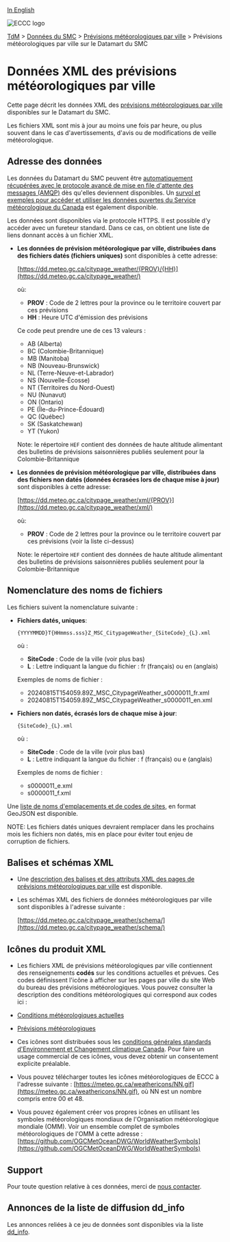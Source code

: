 [In English](readme_citypageweather-datamart_en.md)

![ECCC logo](../../img_eccc-logo.png)

[TdM](../../readme_fr.md) > [Données du SMC](../readme_fr.md) > [Prévisions météorologiques par ville](readme_citypageweather_fr.md) > Prévisions météorologiques par ville sur le Datamart du SMC

# Données XML des prévisions météorologiques par ville

Cette page décrit les données XML des [prévisions météorologiques par ville](readme_citypageweather_fr.md) disponibles sur le Datamart du SMC.

Les fichiers XML sont mis à jour au moins une fois par heure, ou plus souvent dans le cas d'avertissements, d'avis ou de modifications de veille météorologique.

## Adresse des données 

Les données du Datamart du SMC peuvent être [automatiquement récupérées avec le protocole avancé de mise en file d'attente des messages (AMQP)](../../msc-datamart/amqp_fr.md) dès qu'elles deviennent disponibles. Un [survol et exemples pour accéder et utiliser les données ouvertes du Service météorologique du Canada](../../usage/readme_fr.md) est également disponible.

Les données sont disponibles via le protocole HTTPS. Il est possible d’y accéder avec un fureteur standard. Dans ce cas, on obtient une liste de liens donnant accès à un fichier XML.

* **Les données de prévision météorologique par ville, distribuées dans des fichiers datés (fichiers uniques)** sont disponibles à cette adresse:

  [https://dd.meteo.gc.ca/citypage_weather/{PROV}/{HH}](https://dd.meteo.gc.ca/citypage_weather/)

  où:
  
    * __PROV__ : Code de 2 lettres pour la province ou le territoire couvert par ces prévisions
    * __HH__ : Heure UTC d'émission des prévisions  

  Ce code peut prendre une de ces 13 valeurs :

    * AB (Alberta)
    * BC (Colombie-Britannique)
    * MB (Manitoba)
    * NB (Nouveau-Brunswick)
    * NL (Terre-Neuve-et-Labrador)
    * NS (Nouvelle-Écosse)
    * NT (Territoires du Nord-Ouest)
    * NU (Nunavut)
    * ON (Ontario)
    * PE (Île-du-Prince-Édouard)
    * QC (Québec)
    * SK (Saskatchewan)
    * YT (Yukon)

  Note: le répertoire `HEF` contient des données de haute altitude alimentant des bulletins de prévisions saisonnières publiés seulement pour la Colombie-Britannique

* **Les données de prévision météorologique par ville, distribuées dans des fichiers non datés (données écrasées lors de chaque mise à jour)** sont disponibles à cette adresse:

  [https://dd.meteo.gc.ca/citypage_weather/xml/{PROV}](https://dd.meteo.gc.ca/citypage_weather/xml/)

  où:
  
    * __PROV__ : Code de 2 lettres pour la province ou le territoire couvert par ces prévisions (voir la liste ci-dessus)

  Note: le répertoire `HEF` contient des données de haute altitude alimentant des bulletins de prévisions saisonnières publiés seulement pour la Colombie-Britannique

## Nomenclature des noms de fichiers 

Les fichiers suivent la nomenclature suivante :

* **Fichiers datés, uniques**:

  `{YYYYMMDD}T{HHmmss.sss}Z_MSC_CitypageWeather_{SiteCode}_{L}.xml`

  où :

    * __SiteCode__ : Code de la ville (voir plus bas)
    * __L__ : Lettre indiquant la langue du fichier : fr (français) ou en (anglais)

  Exemples de noms de fichier :

    * 20240815T154059.89Z_MSC_CitypageWeather_s0000011_fr.xml
    * 20240815T154059.89Z_MSC_CitypageWeather_s0000011_en.xml

* **Fichiers non datés, écrasés lors de chaque mise à jour**:

  `{SiteCode}_{L}.xml`

  où :

    * __SiteCode__ : Code de la ville (voir plus bas)
    * __L__ : Lettre indiquant la langue du fichier : f (français) ou e (anglais)

  Exemples de noms de fichier :

    * s0000011_e.xml 
    * s0000011_f.xml

Une [liste de noms d'emplacements et de codes de sites](https://collaboration.cmc.ec.gc.ca/cmc/cmos/public_doc/msc-data/citypage-weather/site_list_fr.geojson), en format GeoJSON est disponible.

NOTE: Les fichiers datés uniques devraient remplacer dans les prochains mois les fichiers non datés, mis en place pour éviter tout enjeu de corruption de fichiers.

## Balises et schémas XML 

* Une [description des balises et des attributs XML des pages de prévisions météorologiques par ville](https://collaboration.cmc.ec.gc.ca/cmc/cmos/public_doc/msc-data/citypage-weather/citypage_tags_table_f.csv) est disponible.

* Les schémas XML des fichiers de données météorologiques par ville sont disponibles à l'adresse suivante :

  [https://dd.meteo.gc.ca/citypage_weather/schema/](https://dd.meteo.gc.ca/citypage_weather/schema/)

## Icônes du produit XML 

* Les fichiers XML de prévisions météorologiques par ville contiennent des renseignements __codés__ sur les conditions actuelles et prévues. Ces codes définissent l'icône à afficher sur les pages par ville du site Web du bureau des prévisions météorologiques. Vous pouvez consulter la description des conditions météorologiques qui correspond aux codes ici :

 * [Conditions météorologiques actuelles](https://collaboration.cmc.ec.gc.ca/cmc/cmos/public_doc/msc-data/citypage-weather/current_conditions_icon_code_descriptions_f.csv)
 * [Prévisions météorologiques](https://collaboration.cmc.ec.gc.ca/cmc/cmos/public_doc/msc-data/citypage-weather/forecast_conditions_icon_code_descriptions_f.csv)

* Ces icônes sont distribuées sous les [conditions générales standards d'Environnement et Changement climatique Canada](https://www.canada.ca/fr/transparence/avis.html). Pour faire un usage commercial de ces icônes, vous devez obtenir un consentement explicite préalable.

* Vous pouvez télécharger toutes les icônes météorologiques de ECCC à l'adresse suivante : [https://meteo.gc.ca/weathericons/NN.gif](https://meteo.gc.ca/weathericons/NN.gif), où NN est un nombre compris entre 00 et 48.

* Vous pouvez également créer vos propres icônes en utilisant les symboles météorologiques mondiaux de l'Organisation météorologique mondiale (OMM). Voir un ensemble complet de symboles météorologiques de l'OMM à cette adresse : [https://github.com/OGCMetOceanDWG/WorldWeatherSymbols](https://github.com/OGCMetOceanDWG/WorldWeatherSymbols)

## Support

Pour toute question relative à ces données, merci de [nous contacter](https://weather.gc.ca/mainmenu/contact_us_f.html).

## Annonces de la liste de diffusion dd_info 

Les annonces reliées à ce jeu de données sont disponibles via la liste [dd_info](https://comm.collab.science.gc.ca/mailman3/postorius/lists/dd_info/).






